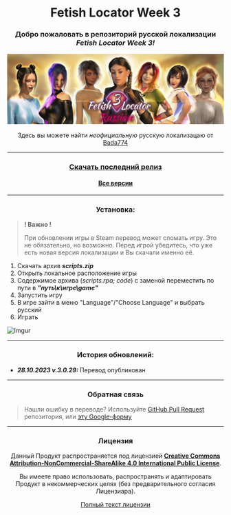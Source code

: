 <h1 align="center">Fetish Locator Week 3</h1>

<h3 align="center">Добро пожаловать в репозиторий русской локализации<br> <i><b>Fetish Locator Week 3!</b></i></h3>

![label](assets/label.png "label")

<p align="center">Здесь вы можете найти <i>неофициальную</i> русскую локализацаю от <a href="https://steamcommunity.com/id/bada774">Bada774</a>

---

<h3 align="center"><b><a href="https://github.com/Bada774/FL-Week3-Russian/releases/download/v3.0.29/scripts.zip">Скачать последний релиз</a></b></h3>

<h4 align="center"><b><a href="https://github.com/Bada774/FL-Week3-Russian/releases/">Все версии</a></b></h4>

---

<h3 align="center"><b>Установка:</b></h3>

> <b>! Важно !</b>
>
> При обновлении игры в Steam перевод может сломать игру. Это не обязательно, но возможно. Перед игрой убедитесь, что уже есть новая версия локализации и Вы скачали именно её.

<ol>
    <li>Скачать архив <b><i>scripts.zip</i></b></li>
    <li>Открыть локальное расположение игры</li>
    <li>Содержимое архива (<i>scripts.rpa; code</i>) с заменой переместить по пути в <b><i>"путь\к\игре\game"</i></b>
    <li>Запустить игру</li>
    <li>В игре зайти в меню "Language"/"Choose Language" и выбрать русский</li>
    <li>Играть</li>
</ol>

![Imgur](https://i.imgur.com/TcCjeXb.gif)

---

<h3 align="center"><b>История обновлений:</b></h3>

<ul>
    <li><b><i>28.10.2023 v.3.0.29: </i></b>Перевод опубликован</li>
</ul>

---

<h3 align="center"><b>Обратная связь</b></h3>

> Нашли ошибку в переводе? Используйте <a href="https://github.com/Bada774/FL-Week3-Russian/pulls">GitHub Pull Request</a> репозитория, или <a href="https://forms.gle/JNBmK86XTixf16Zh8">эту Google-форму</a>

---

<h3 align="center"><b>Лицензия</b></h3>

<p align="center">Данный Продукт распространяется под лицензией <b><u>Creative Commons Attribution-NonCommercial-ShareAlike 4.0 International Public License</u></b>.</p>

<p align="center">Вы имеете право использовать, распространять и адаптировать Продукт в некоммерческих целях (без предварительного согласия Лицензиара).</p>

<p align="center"><a href="https://github.com/Bada774/FL-Week3-Russian/blob/main/LICENSE">Полный текст лицензии</a></p>
